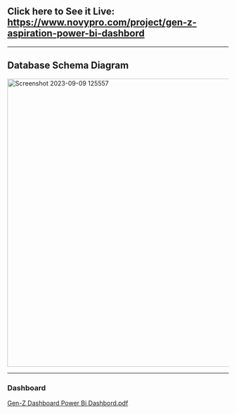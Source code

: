 ## Click here to See it Live: https://www.novypro.com/project/gen-z-aspiration-power-bi-dashbord

***

##  Database Schema Diagram
<img width="657" alt="Screenshot 2023-09-09 125557" src="https://github.com/GauravvThakurr/PowerBI-Projects/assets/141028751/3692dbcd-63a0-4245-ad4e-4396766287a7">

***

### Dashboard

[Gen-Z Dashboard Power Bi Dashbord.pdf](https://github.com/GauravvThakurr/Power-BI-Projects/files/13403106/Gen-Z.Dashboard.Power.Bi.Dashbord.pdf)
